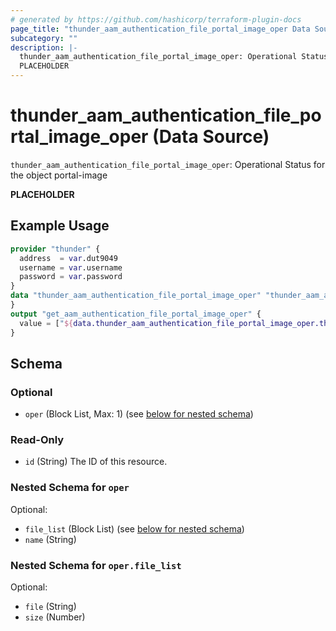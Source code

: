 ```yaml
---
# generated by https://github.com/hashicorp/terraform-plugin-docs
page_title: "thunder_aam_authentication_file_portal_image_oper Data Source - terraform-provider-thunder"
subcategory: ""
description: |-
  thunder_aam_authentication_file_portal_image_oper: Operational Status for the object portal-image
  PLACEHOLDER
---
```


# thunder_aam_authentication_file_portal_image_oper (Data Source)

`thunder_aam_authentication_file_portal_image_oper`: Operational Status for the object portal-image

__PLACEHOLDER__

## Example Usage

```terraform
provider "thunder" {
  address  = var.dut9049
  username = var.username
  password = var.password
}
data "thunder_aam_authentication_file_portal_image_oper" "thunder_aam_authentication_file_portal_image_oper" {
}
output "get_aam_authentication_file_portal_image_oper" {
  value = ["${data.thunder_aam_authentication_file_portal_image_oper.thunder_aam_authentication_file_portal_image_oper}"]
}
```

<!-- schema generated by tfplugindocs -->
## Schema

### Optional

- `oper` (Block List, Max: 1) (see [below for nested schema](#nestedblock--oper))

### Read-Only

- `id` (String) The ID of this resource.

<a id="nestedblock--oper"></a>
### Nested Schema for `oper`

Optional:

- `file_list` (Block List) (see [below for nested schema](#nestedblock--oper--file_list))
- `name` (String)

<a id="nestedblock--oper--file_list"></a>
### Nested Schema for `oper.file_list`

Optional:

- `file` (String)
- `size` (Number)


